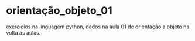 # orientação_objeto_01
 exercícios na linguagem python, dados na aula 01 de orientação a objeto na volta às aulas.
